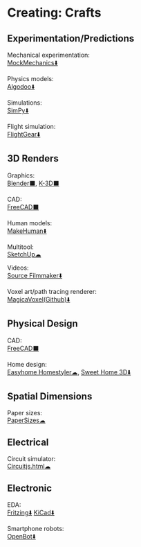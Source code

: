 # Creating: Crafts

## Experimentation/Predictions

Mechanical experimentation:  
[MockMechanics⬇️](https://mockmechanics.com/)

Physics models:  
[Algodoo⬇️](http://www.algodoo.com/)

Simulations:  
[SimPy⬇️](https://simpy.readthedocs.io/)

Flight simulation:  
[FlightGear⬇️](https://www.flightgear.org/)

## 3D Renders

Graphics:  
[Blender⬛](https://www.blender.org/),
[K-3D⬛](http://www.k-3d.org/)

CAD:  
[FreeCAD⬛](https://www.freecadweb.org/)

Human models:  
[MakeHuman⬇️](http://www.makehumancommunity.org/)

Multitool:  
[SketchUp☁](https://www.sketchup.com/)

Videos:  
[Source Filmmaker⬇️](https://store.steampowered.com/app/1840/Source_Filmmaker/)

Voxel art/path tracing renderer:  
[MagicaVoxel(Github)⬇️](https://ephtracy.github.io/)

## Physical Design

CAD:  
[FreeCAD⬛](https://www.freecadweb.org/)

Home design:  
[Easyhome Homestyler☁](https://www.homestyler.com),
[Sweet Home 3D⬇️](http://www.sweethome3d.com/)

## Spatial Dimensions

Paper sizes:  
[PaperSizes☁](https://papersizes.io/)

## Electrical

Circuit simulator:  
[Circuitjs.html☁](https://www.falstad.com/circuit/circuitjs.html)

## Electronic

EDA:  
[Fritzing⬇️](https://fritzing.org/)
[KiCad⬇️](https://www.kicad.org/)

Smartphone robots:  
[OpenBot⬇️](https://github.com/intel-isl/OpenBot)
